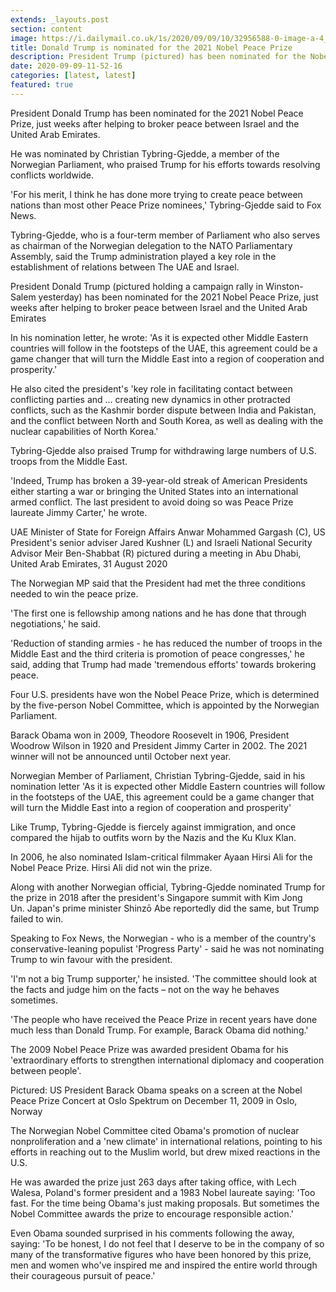 ```yaml
---
extends: _layouts.post
section: content
image: https://i.dailymail.co.uk/1s/2020/09/09/10/32956588-0-image-a-4_1599643426350.jpg 
title: Donald Trump is nominated for the 2021 Nobel Peace Prize 
description: President Trump (pictured) has been nominated for the Nobel Peace Prize by Christian Tybring-Gjedde, a member of the Norwegian Parliament. 
date: 2020-09-09-11-52-16 
categories: [latest, latest] 
featured: true 
--- 
```

President Donald Trump has been nominated for the 2021 Nobel Peace Prize, just weeks after helping to broker peace between Israel and the United Arab Emirates.

He was nominated by Christian Tybring-Gjedde, a member of the Norwegian Parliament, who praised Trump for his efforts towards resolving conflicts worldwide.

'For his merit, I think he has done more trying to create peace between nations than most other Peace Prize nominees,' Tybring-Gjedde said to Fox News.

Tybring-Gjedde, who is a four-term member of Parliament who also serves as chairman of the Norwegian delegation to the NATO Parliamentary Assembly, said the Trump administration played a key role in the establishment of relations between The UAE and Israel.

President Donald Trump (pictured holding a campaign rally in Winston-Salem yesterday) has been nominated for the 2021 Nobel Peace Prize, just weeks after helping to broker peace between Israel and the United Arab Emirates

In his nomination letter, he wrote: 'As it is expected other Middle Eastern countries will follow in the footsteps of the UAE, this agreement could be a game changer that will turn the Middle East into a region of cooperation and prosperity.'

He also cited the president's 'key role in facilitating contact between conflicting parties and … creating new dynamics in other protracted conflicts, such as the Kashmir border dispute between India and Pakistan, and the conflict between North and South Korea, as well as dealing with the nuclear capabilities of North Korea.'

Tybring-Gjedde also praised Trump for withdrawing large numbers of U.S. troops from the Middle East.

'Indeed, Trump has broken a 39-year-old streak of American Presidents either starting a war or bringing the United States into an international armed conflict. The last president to avoid doing so was Peace Prize laureate Jimmy Carter,' he wrote. 

UAE Minister of State for Foreign Affairs Anwar Mohammed Gargash (C), US President's senior adviser Jared Kushner (L) and Israeli National Security Advisor Meir Ben-Shabbat (R) pictured during a meeting in Abu Dhabi, United Arab Emirates, 31 August 2020

The Norwegian MP said that the President had met the three conditions needed to win the peace prize.

'The first one is fellowship among nations and he has done that through negotiations,' he said.

'Reduction of standing armies - he has reduced the number of troops in the Middle East and the third criteria is promotion of peace congresses,' he said, adding that Trump had made 'tremendous efforts' towards brokering peace. 

Four U.S. presidents have won the Nobel Peace Prize, which is determined by the five-person Nobel Committee, which is appointed by the Norwegian Parliament.

Barack Obama won in 2009, Theodore Roosevelt in 1906, President Woodrow Wilson in 1920 and President Jimmy Carter in 2002. The 2021 winner will not be announced until October next year.

Norwegian Member of Parliament, Christian Tybring-Gjedde, said in his nomination letter 'As it is expected other Middle Eastern countries will follow in the footsteps of the UAE, this agreement could be a game changer that will turn the Middle East into a region of cooperation and prosperity'

Like Trump, Tybring-Gjedde is fiercely against immigration, and once compared the hijab to outfits worn by the Nazis and the Ku Klux Klan.

In 2006, he also nominated Islam-critical filmmaker Ayaan Hirsi Ali for the Nobel Peace Prize. Hirsi Ali did not win the prize.

Along with another Norwegian official, Tybring-Gjedde nominated Trump for the prize in 2018 after the president's Singapore summit with Kim Jong Un. Japan's prime minister Shinzō Abe reportedly did the same, but Trump failed to win.   

Speaking to Fox News, the Norwegian - who is a member of the country's conservative-leaning populist 'Progress Party' - said he was not nominating Trump to win favour with the president.

'I'm not a big Trump supporter,' he insisted. 'The committee should look at the facts and judge him on the facts – not on the way he behaves sometimes.

'The people who have received the Peace Prize in recent years have done much less than Donald Trump. For example, Barack Obama did nothing.' 

The 2009 Nobel Peace Prize was awarded president Obama for his 'extraordinary efforts to strengthen international diplomacy and cooperation between people'. 

Pictured: US President Barack Obama speaks on a screen at the Nobel Peace Prize Concert at Oslo Spektrum on December 11, 2009 in Oslo, Norway

The Norwegian Nobel Committee cited Obama's promotion of nuclear nonproliferation and a 'new climate' in international relations, pointing to his efforts in reaching out to the Muslim world, but drew mixed reactions in the U.S. 

He was awarded the prize just 263 days after taking office, with Lech Walesa, Poland's former president and a 1983 Nobel laureate saying: 'Too fast. For the time being Obama's just making proposals. But sometimes the Nobel Committee awards the prize to encourage responsible action.'

Even Obama sounded surprised in his comments following the away, saying: 'To be honest, I do not feel that I deserve to be in the company of so many of the transformative figures who have been honored by this prize, men and women who've inspired me and inspired the entire world through their courageous pursuit of peace.'

